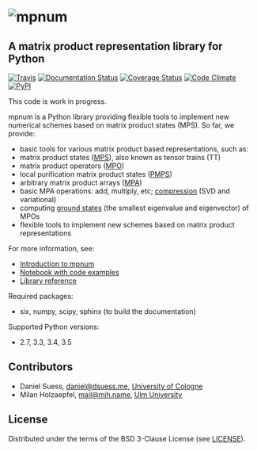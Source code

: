 ![mpnum](docs/tensors_logo.png)
=====


## A matrix product representation library for Python

[![Travis](https://travis-ci.org/dseuss/mpnum.svg?branch=master)](https://travis-ci.org/dseuss/mpnum)
[![Documentation Status](https://readthedocs.org/projects/mpnum/badge/?version=latest)](http://mpnum.readthedocs.org/en/latest/?badge=latest)
[![Coverage Status](https://coveralls.io/repos/github/dseuss/mpnum/badge.svg?branch=master)](https://coveralls.io/github/dseuss/mpnum?branch=feat-coveralls)
[![Code Climate](https://codeclimate.com/github/dseuss/mpnum/badges/gpa.svg)](https://codeclimate.com/github/dseuss/mpnum)
[![PyPI](https://img.shields.io/pypi/dm/mpnum.svg?maxAge=2592000)](https://pypi.python.org/pypi?:action=display&name=mpnum)

This code is work in progress.

mpnum is a Python library providing flexible tools to implement new numerical schemes based on matrix product states (MPS). So far, we provide:

* basic tools for various matrix product based representations, such as:
 * matrix product states ([MPS](http://mpnum.readthedocs.org/en/latest/intro.html#matrix-product-states-mps)), also known as tensor trains (TT)
 * matrix product operators ([MPO](http://mpnum.readthedocs.org/en/latest/intro.html#matrix-product-operators-mpo))
 * local purification matrix product states ([PMPS](http://mpnum.readthedocs.org/en/latest/intro.html#local-purification-form-mps-pmps))
 * arbitrary matrix product arrays ([MPA](http://mpnum.readthedocs.org/en/latest/intro.html#matrix-product-arrays))
* basic MPA operations: add, multiply, etc; [compression](http://mpnum.readthedocs.org/en/latest/mpnum.html#mpnum.mparray.MPArray.compress) (SVD and variational)
* computing [ground states](http://mpnum.readthedocs.org/en/latest/mpnum.html#mpnum.linalg.mineig) (the smallest eigenvalue and eigenvector) of MPOs
* flexible tools to implement new schemes based on matrix product representations

For more information, see:

* [Introduction to mpnum](http://mpnum.readthedocs.org/en/latest/intro.html)
* [Notebook with code examples](examples/mpnum_intro.ipynb)
* [Library reference](http://mpnum.readthedocs.org/en/latest/)

Required packages:

* six, numpy, scipy, sphinx (to build the documentation)

Supported Python versions:

* 2.7, 3.3, 3.4, 3.5


## Contributors

* Daniel Suess, <daniel@dsuess.me>, [University of Cologne](http://www.thp.uni-koeln.de/gross/)
* Milan Holzaepfel, <mail@mjh.name>, [Ulm University](http://qubit-ulm.com/)


## License

Distributed under the terms of the BSD 3-Clause License (see [LICENSE](LICENSE)).
